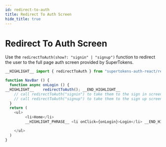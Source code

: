 ```yaml
---
id: redirect-to-auth
title: Redirect To Auth Screen
hide_title: true
---
```


# Redirect To Auth Screen

Use the `redirectToAuth(show?: "signin" | "signup")` function to redirect the user to the full page auth screen provided by SuperTokens.

<!--DOCUSAURUS_CODE_TABS-->
<!--ReactJS-->

```js
__HIGHLIGHT__ import { redirectToAuth } from "supertokens-auth-react/recipe/emailpassword"; __END_HIGHLIGHT__

function NavBar () {
  function async onLogin () {
__HIGHLIGHT__    redirectToAuth(); __END_HIGHLIGHT__
    // call redirectToAuth("signin") to take them to the sign in screen
    // call redirectToAuth("signup") to take them to the sign up screen
  }
  return (
    <ul>
         <li>Home</li>
         __HIGHLIGHT_PHRASE__ <li onClick={onLogin}>Login</li> __END_HIGHLIGHT_PHRASE__

    </ul>
  )
}
```

<!--END_DOCUSAURUS_CODE_TABS-->